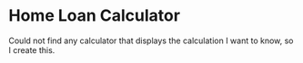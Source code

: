 # Home Loan Calculator

Could not find any calculator that displays the calculation I want to know, so I create this.
